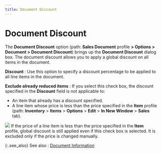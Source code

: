 ```yaml
---
title: Document Discount
---
```


# Document Discount


The **Document Discount** option  (path: **Sales Document** profile **&gt; Options &gt; Document &gt; Document Discount**)  brings up the **Document Discount** dialog  box. The document discount allows you to apply a global discount on all  items in the document.


**Discount**
: Use this option to specify a discount percentage  to be applied to all line items in the document.


**Exclude already reduced items**
: If you select this check box, the discount specified  in the **Discount** field is not applicable  to:

- An item that  already has a discount specified.
- A line item  whose price is less than the price specified in the **Item**  profile (path: **Inventory** >  **Items** > **Options**  > **Edit** > **In 
 New Window** > **Sales** tab).



![]({{site.sp_baseurl}}/img/note.gif) If  the price of a line item is less than the price specified in the **Item** profile, global discount is still  applied even if this check box is selected. It is excluded only if the  price is changed manually.


{:.see_also}
See also
: [Document  Information]({{site.sp_baseurl}}/sales-docs/docs-profile/options/docs/additional_sales_document_information.html)
